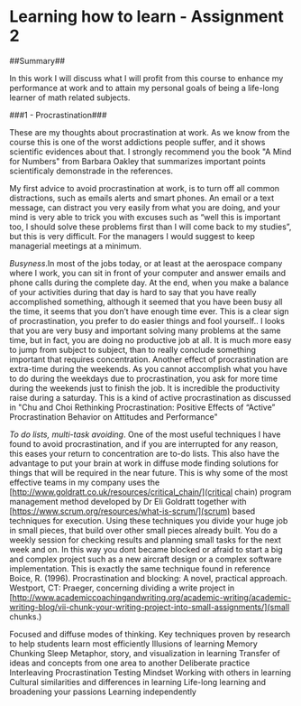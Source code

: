 # Learning how to learn - Assignment 2 #

##Summary##

In this work I will discuss what I will profit from this course to enhance my performance at work and to attain my personal goals of being a life-long learner of math related subjects.

###1 - Procrastination###

These are my thoughts about procrastination at work. As we know from the course this is one of the worst addictions people suffer, and it shows scientific evidences about that. I strongly recommend you the book "A Mind for Numbers" from Barbara Oakley that summarizes important points scientificaly demonstrade in the references.

My first advice to avoid procrastination at work, is to turn off all common distractions, such as emails alerts and smart phones. An email or a text message, can distract you very easily from what you are doing, and your mind is very able to trick you with excuses such as “well this is important too, I should solve these problems first than I will come back to my studies”, but this is very difficult. For the managers I would suggest to keep managerial meetings at a minimum.

*Busyness*.In most of the jobs today, or at least at the aerospace company where I work, you can sit in front of your computer and answer emails and phone calls during the complete day. At the end, when you make a balance of your activities during that day is hard to say that you have really accomplished something, although it seemed that you have been busy all the time, it seems that you don’t have enough time ever. This is a clear sign of procrastination, you prefer to do easier things and fool yourself..
I looks that you are very busy and important solving many problems at the same time, but in fact, you are doing no productive job at all. It is much more easy to jump from subject to subject, than to really conclude something important that requires concentration.
Another effect of procrastination are extra-time during the weekends. As you cannot accomplish what you have to do during the weekdays due to procrastination, you ask for more time during the weekends just to finish the job. It is incredible the productivity raise during a saturday. This is a kind of active procrastination as discussed in "Chu and Choi Rethinking Procrastination: Positive Effects of “Active” Procrastination Behavior on Attitudes and Performance"

*To do lists, multi-task avoiding*. One of the most useful techniques I have found to avoid procrastination, and if you are interrupted for any reason, this eases your return to concentration are to-do lists. This also have the advantage to put your brain at work in diffuse mode finding solutions for things that will be required in the near future. This is why some of the most effective teams in my company uses the [http://www.goldratt.co.uk/resources/critical_chain/](critical chain) program management method developed by Dr Eli Goldratt  together with [https://www.scrum.org/resources/what-is-scrum/](scrum) based techniques for execution. Using these techniques you divide your huge job in small pieces, that build over other small pieces already built. You do a weekly session for checking results and planning small tasks for the next week and on. In this way you dont became blocked or afraid to start a big and complex project such as a new aircraft design or a complex software implementation. This is exactly the same technique found in reference Boice, R. (1996). Procrastination and blocking: A novel, practical approach. Westport, CT: Praeger, concerning dividing a write project in  [http://www.academiccoachingandwriting.org/academic-writing/academic-writing-blog/vii-chunk-your-writing-project-into-small-assignments/](small chunks.)



Focused and diffuse modes of thinking.
Key techniques proven by research to help students learn most efficiently
Illusions of learning
Memory
Chunking
Sleep
Metaphor, story, and visualization in learning
Transfer of ideas and concepts from one area to another
Deliberate practice
Interleaving
Procrastination
Testing
Mindset
Working with others in learning
Cultural similarities and differences in learning
Life-long learning and broadening your passions
Learning independently

